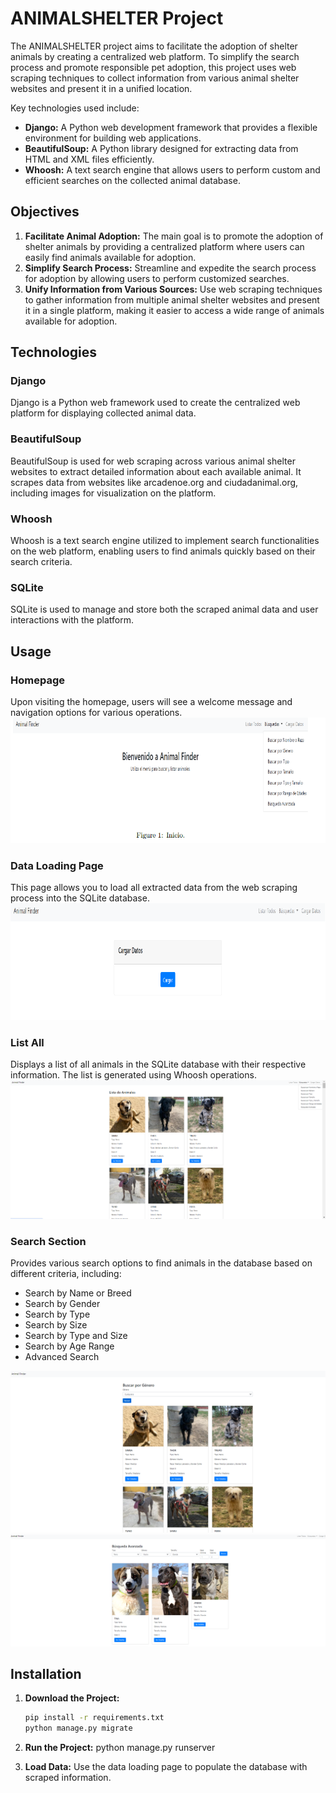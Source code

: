 # ANIMALSHELTER Project

The ANIMALSHELTER project aims to facilitate the adoption of shelter animals by creating a centralized web platform. To simplify the search process and promote responsible pet adoption, this project uses web scraping techniques to collect information from various animal shelter websites and present it in a unified location.

Key technologies used include:
- **Django:** A Python web development framework that provides a flexible environment for building web applications.
- **BeautifulSoup:** A Python library designed for extracting data from HTML and XML files efficiently.
- **Whoosh:** A text search engine that allows users to perform custom and efficient searches on the collected animal database.

## Objectives

1. **Facilitate Animal Adoption:** The main goal is to promote the adoption of shelter animals by providing a centralized platform where users can easily find animals available for adoption.
2. **Simplify Search Process:** Streamline and expedite the search process for adoption by allowing users to perform customized searches.
3. **Unify Information from Various Sources:** Use web scraping techniques to gather information from multiple animal shelter websites and present it in a single platform, making it easier to access a wide range of animals available for adoption.

## Technologies

### Django
Django is a Python web framework used to create the centralized web platform for displaying collected animal data.

### BeautifulSoup
BeautifulSoup is used for web scraping across various animal shelter websites to extract detailed information about each available animal. It scrapes data from websites like arcadenoe.org and ciudadanimal.org, including images for visualization on the platform.

### Whoosh
Whoosh is a text search engine utilized to implement search functionalities on the web platform, enabling users to find animals quickly based on their search criteria.

### SQLite
SQLite is used to manage and store both the scraped animal data and user interactions with the platform.

## Usage


### Homepage
Upon visiting the homepage, users will see a welcome message and navigation options for various operations.
![Homepage](images/inicio.png)

### Data Loading Page
This page allows you to load all extracted data from the web scraping process into the SQLite database.
![Data Loading](images/cargar.png)

### List All
Displays a list of all animals in the SQLite database with their respective information. The list is generated using Whoosh operations.
![List All](images/listar_todo.png)

### Search Section
Provides various search options to find animals in the database based on different criteria, including:
- Search by Name or Breed
- Search by Gender
- Search by Type
- Search by Size
- Search by Type and Size
- Search by Age Range
- Advanced Search

![Search by Gender](images/busq_genero.png)
![Advanced Search](images/busq_avanzada.png)


## Installation

1. **Download the Project:**
   ```bash
   pip install -r requirements.txt
   python manage.py migrate
   
2. **Run the Project:**
  python manage.py runserver

3. **Load Data:**
   Use the data loading page to populate the database with scraped information.



